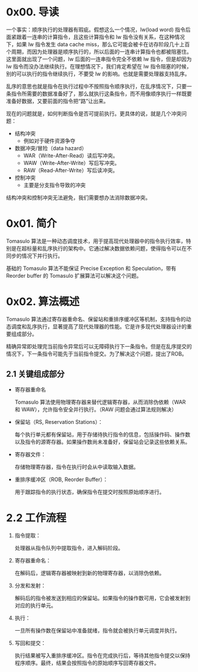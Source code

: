 # 0x00. 导读

一个事实：顺序执行的处理器有瑕疵。假想这么一个情况，lw(load word) 指令后面紧跟着一连串的计算指令，且这些计算指令和 lw 指令没有关系，在这种情况下，如果 lw 指令发生 data cache miss，那么它可能会被卡在访存阶段几十上百个周期，而因为处理器是顺序执行的，所以后面的一连串计算指令也都被阻塞住。这里面就出现了一个问题，lw 后面的一连串指令完全不依赖 lw 指令，但是却因为 lw 指令而没办法继续执行。在理想情况下，我们肯定希望在 lw 指令阻塞的时候，别的可以执行的指令继续执行，不要受 lw 的影响。也就是需要处理器支持乱序。

乱序的意思也就是指令在执行过程中不按照指令顺序执行，在乱序情况下，只要一条指令所需要的数据准备好了，那么就执行这条指令，而不用像顺序执行一样既要准备好数据，又要前面的指令把“路”让出来。

现在的问题就是，如何判断指令是否可提前执行。更具体的说，就是几个冲突问题：
- 结构冲突
  - 例如对于硬件资源争夺
- 数据冲突/冒险（data hazard）
  - WAR（Write-After-Read）读后写冲突。
  - WAW（Write-After-Write）写后写冲突。
  - RAW（Read-After-Write）写后读冲突。
- 控制冲突
  - 主要是分支指令导致的冲突
  
结构冲突和控制冲突无法避免，我们需要想办法消除数据冲突。

# 0x01. 简介

Tomasulo 算法是一种动态调度技术，用于提高现代处理器中的指令执行效率，特别是在超标量和乱序执行的架构中。它通过解决数据依赖问题，使得指令可以在不同步的情况下并行执行。

基础的 Tomasulo 算法不能保证 Precise Exception 和 Speculation，带有 Reorder buffer 的 Tomasulo 扩展算法可以解决这个问题。

# 0x02. 算法概述

Tomasulo 算法通过寄存器重命名、保留站和重排序缓冲区等机制，支持指令的动态调度和乱序执行，显著提高了现代处理器的性能。它是许多现代处理器设计的重要组成部分。

精确异常即处理完当前指令异常后可以无障碍执行下一条指令。但是在乱序提交的情况下，下一条指令可能先于当前指令提交。为了解决这个问题，提出了ROB。

## 2.1 关键组成部分

- 寄存器重命名

    Tomasulo 算法使用物理寄存器来替代逻辑寄存器，从而消除伪依赖（WAR 和 WAW），允许指令安全并行执行。（RAW 问题会通过算法规则解决）

- 保留站（RS, Reservation Stations）：

    每个执行单元都有保留站，用于存储待执行指令的信息，包括操作码、操作数以及指令的源寄存器。如果操作数尚未准备好，保留站会记录这些依赖关系。

- 寄存器文件：

    存储物理寄存器，指令在执行时会从中读取输入数据。

- 重排序缓冲区（ROB, Reorder Buffer）：

    用于跟踪指令的执行状态，确保指令在提交时按照原始顺序进行。

# 2.2 工作流程

1. 指令提取：

    处理器从指令队列中提取指令，进入解码阶段。

2. 寄存器重命名：

    在解码后，逻辑寄存器被映射到新的物理寄存器，以消除伪依赖。

3. 分发和发射：

    解码后的指令被发送到相应的保留站。如果指令的操作数可用，它会被发射到对应的执行单元。

4. 执行：

    一旦所有操作数在保留站中准备就绪，指令就会被执行单元调度并执行。

5. 写回和提交：

    执行结果被写入重排序缓冲区。指令在完成执行后，等待其他指令提交以保持程序顺序。最终，结果会按照指令的原始顺序写回寄存器文件。